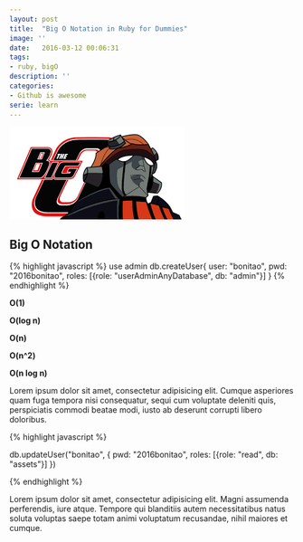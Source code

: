 ```yaml
---
layout: post
title:  "Big O Notation in Ruby for Dummies"
image: ''
date:   2016-03-12 00:06:31
tags:
- ruby, bigO
description: ''
categories:
- Github is awesome
serie: learn
---
```

<img src="/assets/img/bigo.jpg">


## Big O Notation

{% highlight javascript %}
use admin
db.createUser{
	user: "bonitao",
	pwd: "2016bonitao",
	roles: [{role: "userAdminAnyDatabase", db: "admin"}]
}
{% endhighlight %}

<strong> O(1) </strong>

<strong> O(log n) </strong>

<strong> O(n) </strong>

<strong> O(n^2) </strong>

<strong> O(n log n) </strong>


Lorem ipsum dolor sit amet, consectetur adipisicing elit. Cumque asperiores quam fuga tempora nisi consequatur, sequi cum voluptate deleniti quis, perspiciatis commodi beatae modi, iusto ab deserunt corrupti libero doloribus.

{% highlight javascript %}

db.updateUser("bonitao",
{
	pwd: "2016bonitao",
	roles: [{role: "read", db: "assets"}]
})

{% endhighlight %}

Lorem ipsum dolor sit amet, consectetur adipisicing elit. Magni assumenda perferendis, iure atque. Tempore qui blanditiis autem necessitatibus natus soluta voluptas saepe totam animi voluptatum recusandae, nihil maiores et cumque.
